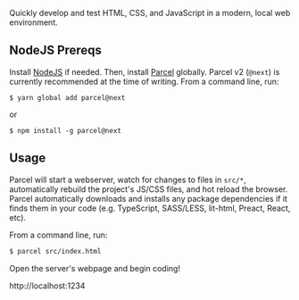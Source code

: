 Quickly develop and test HTML, CSS, and JavaScript in a modern, local web environment.

## NodeJS Prereqs

Install [NodeJS](https://nodejs.org/en/) if needed.  Then, install [Parcel](https://parceljs.org/) globally.  Parcel v2 (`@next`) is currently recommended at the time of writing.  From a command line, run:

```$ yarn global add parcel@next```

or

```$ npm install -g parcel@next```

## Usage

Parcel will start a webserver, watch for changes to files in `src/*`, automatically rebuild the project's JS/CSS files, and hot reload the browser.  Parcel automatically downloads and installs any package dependencies if it finds them in your code (e.g. TypeScript, SASS/LESS, lit-html, Preact, React, etc).

From a command line, run:

```sh
$ parcel src/index.html
```

Open the server's webpage and begin coding!

http://localhost:1234
